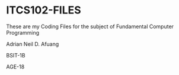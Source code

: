 # ITCS102-FILES
These are my Coding Files for the subject of Fundamental Computer Programming

Adrian Neil D. Afuang

BSIT-1B

AGE-18
